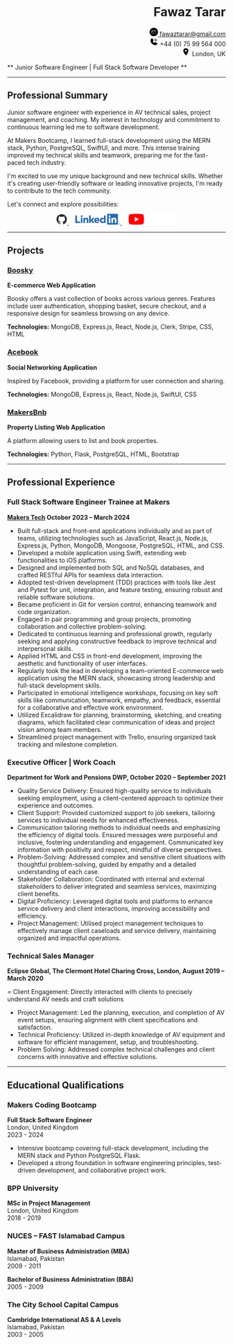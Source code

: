 <h1 align="right">Fawaz Tarar</h1>
<p align="right">
  <a href="mailto:fawaztarar@gmail.com">
    <img src="2024638_email_mail_message_new_sms_icon.png" alt="Email" height="20" /> fawaztarar@gmail.com
  </a>
  <br/>
  <img src="9023670_phone_call_fill_icon.png" alt="Phone" height="20" /> +44 (0) 75 99 564 000
  <br/>
  <img src="352521_location_on_icon.png" alt="Location" height="20" /> London, UK
</p>



** Junior Software Engineer | Full Stack Software Developer **

---

## Professional Summary

 Junior software engineer with experience in AV technical sales, project management, and coaching. My interest in technology and commitment to continuous learning led me to software development.
 
At Makers Bootcamp, I learned full-stack development using the MERN stack, Python, PostgreSQL, SwiftUI, and more. This intense training improved my technical skills and teamwork, preparing me for the fast-paced tech industry.

I'm excited to use my unique background and new technical skills. Whether it's creating user-friendly software or leading innovative projects, I'm ready to contribute to the tech community.




Let's connect and explore possibilities:

<p align="center">
  <a href="https://github.com/Fawaztarar">
    <img src="github-mark.png" alt="GitHub" height="25" />
  </a> &nbsp; &nbsp;
  <a href="http://www.linkedin.com/in/Fawaztarar">
    <img src="LI-Logo.png" alt="LinkedIn" height="25" />
  </a> &nbsp; &nbsp;
  <a href="https://www.youtube.com/@Fawaztarar">
    <img src="yt_logo_rgb_dark.png" alt="YouTube" height="25" />
  </a>
</p>

---
## Projects

### [Boosky](https://github.com/Fawaztarar/Booksy-frontend)
**E-commerce Web Application**

Boosky offers a vast collection of books across various genres. Features include user authentication, shopping basket, secure checkout, and a responsive design for seamless browsing on any device.

**Technologies:** MongoDB, Express.js, React, Node.js, Clerk, Stripe, CSS, HTML

### [Acebook](https://github.com/Fawaztarar/acebook_MERN)
**Social Networking Application**

Inspired by Facebook, providing a platform for user connection and sharing.

**Technologies:** MongoDB, Express.js, React, Node.js, SwiftUI, CSS

### [MakersBnb](https://github.com/Fawaztarar/makers-007-engineering-project-1)
**Property Listing Web Application**

A platform allowing users to list and book properties.

**Technologies:** Python, Flask, PostgreSQL, HTML, Bootstrap

---

## Professional Experience

### Full Stack Software Engineer Trainee at Makers
**[Makers Tech](https://makers.tech) October 2023 – March 2024**

- Built full-stack and front-end applications individually and as part of teams, utilizing technologies such as JavaScript, React.js, Node.js, Express.js, Python, MongoDB, Mongoose, PostgreSQL, HTML, and CSS.
- Developed a mobile application using Swift, extending web functionalities to iOS platforms.
- Designed and implemented both SQL and NoSQL databases, and crafted RESTful APIs for seamless data interaction.
- Adopted test-driven development (TDD) practices with tools like Jest and Pytest for unit, integration, and feature testing, ensuring robust and reliable software solutions.
- Became proficient in Git for version control, enhancing teamwork and code organization.
- Engaged in pair programming and group projects, promoting collaboration and collective problem-solving.
- Dedicated to continuous learning and professional growth, regularly seeking and applying constructive feedback to improve technical and interpersonal skills.
- Applied HTML and CSS in front-end development, improving the aesthetic and functionality of user interfaces.
- Regularly took the lead in developing a team-oriented E-commerce web application using the MERN stack, showcasing strong leadership and full-stack development skills.
- Participated in emotional intelligence workshops, focusing on key soft skills like communication, teamwork, empathy, and feedback, essential for a collaborative and effective work environment.
- Utilized Excalidraw for planning, brainstorming, sketching, and creating diagrams, which facilitated clear communication of ideas and project vision among team members.
- Streamlined project management with Trello, ensuring organized task tracking and milestone completion.


### Executive Officer | Work Coach
**Department for Work and Pensions DWP, October 2020 – September 2021**

- Quality Service Delivery: Ensured high-quality service to individuals seeking employment, using a client-centered approach to optimize their experience and outcomes.
- Client Support: Provided customized support to job seekers, tailoring services to individual needs for enhanced effectiveness.
- Communication tailoring methods to individual needs and emphasizing the efficiency of digital tools. Ensured messages were purposeful and inclusive, fostering understanding and engagement. Communicated key information with positivity and respect, mindful of diverse perspectives.
- Problem-Solving: Addressed complex and sensitive client situations with thoughtful problem-solving, guided by empathy and a detailed understanding of each case.
- Stakeholder Collaboration: Coordinated with internal and external stakeholders to deliver integrated and seamless services, maximizing client benefits.
- Digital Proficiency: Leveraged digital tools and platforms to enhance service delivery and client interactions, improving accessibility and efficiency.
- Project Management: Utilised project management techniques to effectively manage client caseloads and service delivery, maintaining organized and impactful operations.
  


### Technical Sales Manager
**Eclipse Global, The Clermont Hotel Charing Cross, London, August 2019 – March 2020**

= Client Engagement: Directly interacted with clients to precisely understand AV needs and craft solutions
- Project Management: Led the planning, execution, and completion of AV event setups, ensuring alignment with client specifications and satisfaction.
- Technical Proficiency: Utilized in-depth knowledge of AV equipment and software for efficient management, setup, and troubleshooting.
- Problem Solving: Addressed complex technical challenges and client concerns with innovative and effective solutions.


---



## Educational Qualifications

### Makers Coding Bootcamp
**Full Stack Software Engineer**  
London, United Kingdom  
2023 - 2024  
- Intensive bootcamp covering full-stack development, including the MERN stack and Python PostgreSQL Flask.  
- Developed a strong foundation in software engineering principles, test-driven development, and collaborative project work.

### BPP University
**MSc in Project Management**  
London, United Kingdom  
2018 - 2019  

### NUCES – FAST Islamabad Campus
**Master of Business Administration (MBA)**  
Islamabad, Pakistan  
2009 - 2011  


**Bachelor of Business Administration (BBA)**  
2005 - 2009  


### The City School Capital Campus
**Cambridge International AS & A Levels**  
Islamabad, Pakistan  
2003 - 2005  




 
